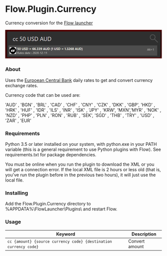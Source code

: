 # Flow.Plugin.Currency

Currency conversion for the [Flow launcher](https://github.com/Flow-Launcher/Flow.Launcher)

![screenshot](assets/cc_screenshot.png)

### About

Uses the [Eurpoean Central Bank](https://www.ecb.europa.eu/stats/policy_and_exchange_rates/euro_reference_exchange_rates/html/index.en.html) daily rates to get and convert currency exchange rates.

Currency code that can be used are:

'AUD' , 'BGN' , 'BRL' , 'CAD' , 'CHF' , 'CNY' , 'CZK' , 'DKK' , 'GBP', 'HKD' , 'HRK' , 'HUF' , 'IDR' , 'ILS' , 'INR' , 'ISK' , 'JPY' , 'KRW', 'MXN','MYR' , 'NOK' , 'NZD' , 'PHP' , 'PLN' , 'RON' , 'RUB' , 'SEK', 'SGD' , 'THB' , 'TRY' , 'USD' , 'ZAR' , 'EUR'

### Requirements

Python 3.5 or later installed on your system, with python.exe in your PATH variable (this is a general requirement to use Python plugins with Flow).
See requirements.txt for package dependencies.

You must be online when you run the plugin to download the XML or you will get a connection error. If the local XML file is 2 hours or less old (that is, you've run the plugin before in the previous two hours), it will just use the local file.

### Installing

Add the Flow.Plugin.Currency directory to %APPDATA%\FlowLauncher\Plugins\ and restart Flow.

### Usage

| Keyword                                                          | Description    |
| ---------------------------------------------------------------- | -------------- |
| `cc {amount} {source currency code} {destination currency code}` | Convert amount |
